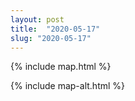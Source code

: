 ```yaml
---
layout: post
title:  "2020-05-17"
slug: "2020-05-17"
---
```

{% include map.html %}

{% include map-alt.html %}
